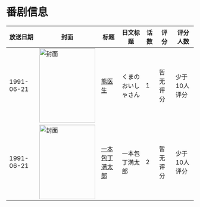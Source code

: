 # 番剧信息

|放送日期|封面|标题|日文标题|话数|评分|评分人数|
|---|---|---|---|---|---|---|
|1991-06-21|<img src="https://lain.bgm.tv/pic/cover/c/1b/32/92944_Hy6yo.jpg" alt="封面" style="width:150px;height:200px;object-fit:cover;">|[熊医生](https://bangumi.tv/subject/92944)|くまのおいしゃさん|1|暂无评分|少于10人评分|
|1991-06-21|<img src="https://lain.bgm.tv/pic/cover/c/bb/9d/109270_TlcFi.jpg" alt="封面" style="width:150px;height:200px;object-fit:cover;">|[一本包丁满太郎](https://bangumi.tv/subject/109270)|一本包丁満太郎|2|暂无评分|少于10人评分|
